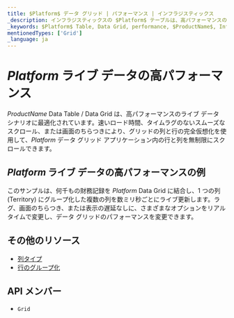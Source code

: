 ```yaml
---
title: $Platform$ データ グリッド | パフォーマンス | インフラジスティックス
_description: インフラジスティックスの $Platform$ テーブルは、高パフォーマンスのデータ シナリオに使用されています。完全仮想化を使用して、無限の数の行と列を無制限にスクロールできます。$ProductName$ テーブル チュートリアルを是非お試しください!
_keywords: $Platform$ Table, Data Grid, performance, $ProductName$, Infragistics, data binding, $Platform$ テーブル, データ グリッド, パフォーマンス, データ バインディング, インフラジスティックス
mentionedTypes: ['Grid']
_language: ja
---
```


# $Platform$ ライブ データの高パフォーマンス

$ProductName$ Data Table / Data Grid は、高パフォーマンスのライブ データ シナリオに最適化されています。速いロード時間、タイムラグのないスムーズなスクロール、または画面のちらつきにより、グリッドの列と行の完全仮想化を使用して、$Platform$ データ グリッド アプリケーション内の行と列を無制限にスクロールできます。

## $Platform$ ライブ データの高パフォーマンスの例

このサンプルは、何千もの財務記録を $Platform$ Data Grid に結合し、1 つの列 (Territory) にグループ化した複数の列を数ミリ秒ごとにライブ更新します。ラグ、画面のちらつき、または表示の遅延なしに、さまざまなオプションをリアル タイムで変更し、データ グリッドのパフォーマンスを変更できます。


<code-view style="height: 600px"
           data-demos-base-url="{environment:dvDemosBaseUrl}"
           iframe-src="{environment:dvDemosBaseUrl}/grids/data-grid-performance"
           alt="$Platform$ ライブ データの高パフォーマンスの例"
           github-src="grids/data-grid/performance">
</code-view>

<div class="divider--half"></div>


## その他のリソース

<!-- Angular, React, WebComponents -->
<!-- TODO fix build flagging list items -->
<!-- - [仮想データのバインディング](data-grid-remote-data.md) -->
<!-- end: Angular, React, WebComponents -->
- [列タイプ ](data-grid-column-types.md)
- [行のグループ化](data-grid-row-grouping.md)


## API メンバー

 - `Grid`